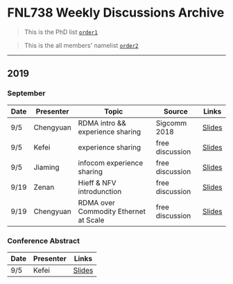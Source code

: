 # FNL738 Weekly Discussions Archive

> This is the PhD list [`order1`](https://github.com/fnlab738/Weekly-Discussions-Archive/blob/master/phdlist.md)

> This is the all members' namelist [`order2`](https://github.com/fnlab738/Weekly-Discussions-Archive/blob/master/namelist.md)

---

## 2019

### September

|    Date    | Presenter | Topic | Source | Links |
|------------|-----------|-------|--------|-------|
|   9/5  | Chengyuan | RDMA intro && experience sharing |  Sigcomm 2018 | [Slides](https://github.com/fnlab738/Weekly-Discussions-Archive/blob/master/files/2019/09/09-05-Chengyuan-slides-free-discussion.pptx)
|   9/5  | Kefei | experience sharing |  free discussion | [Slides](https://github.com/fnlab738/Weekly-Discussions-Archive/blob/master/files/2019/09/09-05-Kefei-experience-sharing.pptx)
|   9/5  | Jiaming | infocom experience sharing |  free discussion | [Slides](https://github.com/fnlab738/Weekly-Discussions-Archive/blob/master/files/2019/09/09-05-Jiaming-infocom-experience-sharing.pptx)
|   9/19  | Zenan | Hieff & NFV introdunction |  free discussion | [Slides](https://github.com/fnlab738/Weekly-Discussions-Archive/blob/master/files/2019/09/09-19-Zenan-Hieff.pptx)
|   9/19  | Chengyuan | RDMA over Commodity Ethernet at Scale |  free discussion | [Slides](https://github.com/fnlab738/Weekly-Discussions-Archive/blob/master/files/2019/09/09-19-Chengyuan-RDMA_over_Commodity_Ethernet_at_Scale.pptx)

### Conference Abstract

|    Date    | Presenter | Links |
|------------|-----------|-------|
|   9/5  | Kefei  | [Slides](https://github.com/fnlab738/Weekly-Discussions-Archive/tree/master/files/Conference_abstract)

